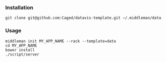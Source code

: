 ### Installation

```
git clone git@github.com:Caged/datavis-template.git ~/.middleman/data
```

### Usage

```
middleman init MY_APP_NAME --rack --template=data
cd MY_APP_NAME
bower install
./script/server
```